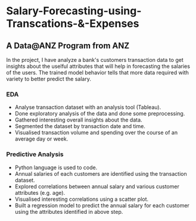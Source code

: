 # Salary-Forecasting-using-Transcations-&-Expenses
## A Data@ANZ Program from ANZ

In the project, I have analyze a bank's customers transaction data to get insights about the uselful attributes that will help in forecasting the salaries of the users. The trained model behavior tells that more data required with variety to better predict the salary.

### EDA
* Analyse transaction dataset with an analysis tool (Tableau).
* Done exploratory analysis of the data and done some preprocessing.
* Gathered interesting overall insights about the data.
* Segmented the dataset by transaction date and time. 
* Visualised transaction volume and spending over the course of an average day or week.

### Predictive Analysis
* Python language is used to code. 
* Annual salaries of each customers are identified using the transaction dataset.
* Explored correlations between annual salary and various customer attributes (e.g. age). 
* Visualised interesting correlations using a scatter plot.
* Built a regression model to predict the annual salary for each customer using the attributes identified in above step.
